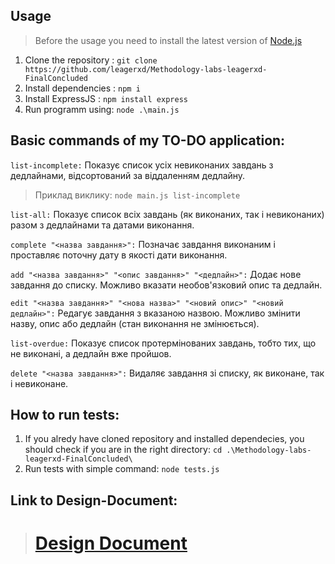 ## Usage

> Before the usage you need to install the latest version of [Node.js](https://nodejs.org/en/download/)
1. Clone the repository : ```git clone https://github.com/leagerxd/Methodology-labs-leagerxd-FinalConcluded```
2. Install dependencies : ```npm i```
3. Install ExpressJS : ```npm install express```
3. Run programm using: ```node .\main.js```

## Basic commands of my TO-DO application: 

```list-incomplete:``` Показує список усіх невиконаних завдань з дедлайнами, відсортований за віддаленням дедлайну.
> Приклад виклику: ```node main.js list-incomplete```

```list-all:``` Показує список всіх завдань (як виконаних, так і невиконаних) разом з дедлайнами та датами виконання.

```complete "<назва завдання>":``` Позначає завдання виконаним і проставляє поточну дату в якості дати виконання.

```add "<назва завдання>" "<опис завдання>" "<дедлайн>":``` Додає нове завдання до списку. Можливо вказати необов'язковий опис та дедлайн.

```edit "<назва завдання>" "<нова назва>" "<новий опис>" "<новий дедлайн>":``` Редагує завдання з вказаною назвою. Можливо змінити назву, опис або дедлайн (стан виконання не змінюється).

```list-overdue:``` Показує список протермінованих завдань, тобто тих, що не виконані, а дедлайн вже пройшов.

```delete "<назва завдання>":``` Видаляє завдання зі списку, як виконане, так і невиконане.

## How to run tests:

1. If you alredy have cloned repository and installed dependecies, you should check if you are in the right directory: ```cd .\Methodology-labs-leagerxd-FinalConcluded\```
2. Run tests with simple command: ```node tests.js```

## Link to Design-Document:
> # [Design Document](https://docs.google.com/document/d/166DTTn6kgMKkiVLquomTed3YqAGbgydJ8HtPonQSKTc/edit?usp=sharing)